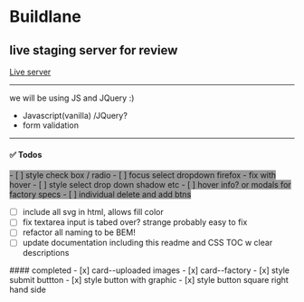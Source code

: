 # Buildlane

## live staging server for review
[Live server](https://priceless-mayer-6b4cb7.netlify.app/)

---

we will be using JS and JQuery :)

- Javascript(vanilla) /JQuery? 
- form validation

---
#### :white_check_mark: Todos
<span style='background-color:#999999'>
- [ ] style check box / radio
- [ ] focus select dropdown firefox - fix with hover
- [ ] style select drop down shadow etc
- [ ] hover info? or modals for factory specs
- [ ] individual delete and add btns

- [ ] include all svg in html, allows fill color 
- [ ] fix textarea input is tabed over? strange probably easy to fix
- [ ] refactor all naming to be BEM! 
- [ ] update documentation including this readme and CSS TOC w clear descriptions
</span>
#### completed 
- [x] card--uploaded images
- [x] card--factory
- [x] style submit buttton
- [x] style button with graphic
- [x] style button square right hand side




